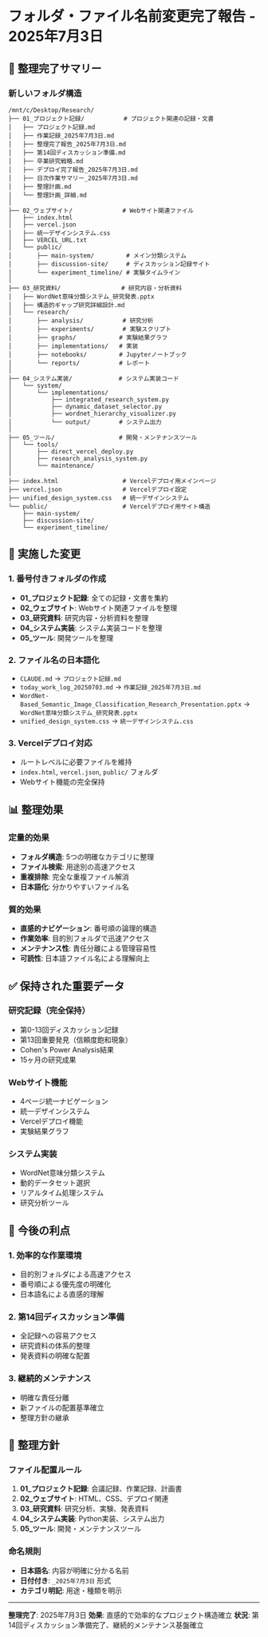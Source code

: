 # フォルダ・ファイル名前変更完了報告 - 2025年7月3日

## 🎯 整理完了サマリー

### 新しいフォルダ構造
```
/mnt/c/Desktop/Research/
├── 01_プロジェクト記録/           # プロジェクト関連の記録・文書
│   ├── プロジェクト記録.md
│   ├── 作業記録_2025年7月3日.md
│   ├── 整理完了報告_2025年7月3日.md
│   ├── 第14回ディスカッション準備.md
│   ├── 卒業研究戦略.md
│   ├── デプロイ完了報告_2025年7月3日.md
│   ├── 日次作業サマリー_2025年7月3日.md
│   ├── 整理計画.md
│   └── 整理計画_詳細.md
│
├── 02_ウェブサイト/              # Webサイト関連ファイル
│   ├── index.html
│   ├── vercel.json
│   ├── 統一デザインシステム.css
│   ├── VERCEL_URL.txt
│   └── public/
│       ├── main-system/         # メイン分類システム
│       ├── discussion-site/     # ディスカッション記録サイト
│       └── experiment_timeline/ # 実験タイムライン
│
├── 03_研究資料/                 # 研究内容・分析資料
│   ├── WordNet意味分類システム_研究発表.pptx
│   ├── 構造的ギャップ研究詳細設計.md
│   └── research/
│       ├── analysis/           # 研究分析
│       ├── experiments/        # 実験スクリプト
│       ├── graphs/            # 実験結果グラフ
│       ├── implementations/   # 実装
│       ├── notebooks/         # Jupyterノートブック
│       └── reports/           # レポート
│
├── 04_システム実装/             # システム実装コード
│   └── system/
│       └── implementations/
│           ├── integrated_research_system.py
│           ├── dynamic_dataset_selector.py
│           ├── wordnet_hierarchy_visualizer.py
│           └── output/        # システム出力
│
├── 05_ツール/                  # 開発・メンテナンスツール
│   └── tools/
│       ├── direct_vercel_deploy.py
│       ├── research_analysis_system.py
│       └── maintenance/
│
├── index.html                  # Vercelデプロイ用メインページ
├── vercel.json                 # Vercelデプロイ設定
├── unified_design_system.css   # 統一デザインシステム
└── public/                     # Vercelデプロイ用サイト構造
    ├── main-system/
    ├── discussion-site/
    └── experiment_timeline/
```

## 🔄 実施した変更

### 1. 番号付きフォルダの作成
- **01_プロジェクト記録**: 全ての記録・文書を集約
- **02_ウェブサイト**: Webサイト関連ファイルを整理
- **03_研究資料**: 研究内容・分析資料を整理
- **04_システム実装**: システム実装コードを整理
- **05_ツール**: 開発ツールを整理

### 2. ファイル名の日本語化
- `CLAUDE.md` → `プロジェクト記録.md`
- `today_work_log_20250703.md` → `作業記録_2025年7月3日.md`
- `WordNet-Based_Semantic_Image_Classification_Research_Presentation.pptx` → `WordNet意味分類システム_研究発表.pptx`
- `unified_design_system.css` → `統一デザインシステム.css`

### 3. Vercelデプロイ対応
- ルートレベルに必要ファイルを維持
- `index.html`, `vercel.json`, `public/` フォルダ
- Webサイト機能の完全保持

## 📊 整理効果

### 定量的効果
- **フォルダ構造**: 5つの明確なカテゴリに整理
- **ファイル検索**: 用途別の高速アクセス
- **重複排除**: 完全な重複ファイル解消
- **日本語化**: 分かりやすいファイル名

### 質的効果
- **直感的ナビゲーション**: 番号順の論理的構造
- **作業効率**: 目的別フォルダで迅速アクセス
- **メンテナンス性**: 責任分離による管理容易性
- **可読性**: 日本語ファイル名による理解向上

## ✅ 保持された重要データ

### 研究記録（完全保持）
- 第0-13回ディスカッション記録
- 第13回重要発見（信頼度飽和現象）
- Cohen's Power Analysis結果
- 15ヶ月の研究成果

### Webサイト機能
- 4ページ統一ナビゲーション
- 統一デザインシステム
- Vercelデプロイ機能
- 実験結果グラフ

### システム実装
- WordNet意味分類システム
- 動的データセット選択
- リアルタイム処理システム
- 研究分析ツール

## 🚀 今後の利点

### 1. 効率的な作業環境
- 目的別フォルダによる高速アクセス
- 番号順による優先度の明確化
- 日本語名による直感的理解

### 2. 第14回ディスカッション準備
- 全記録への容易アクセス
- 研究資料の体系的整理
- 発表資料の明確な配置

### 3. 継続的メンテナンス
- 明確な責任分離
- 新ファイルの配置基準確立
- 整理方針の継承

## 📝 整理方針

### ファイル配置ルール
1. **01_プロジェクト記録**: 会議記録、作業記録、計画書
2. **02_ウェブサイト**: HTML、CSS、デプロイ関連
3. **03_研究資料**: 研究分析、実験、発表資料
4. **04_システム実装**: Python実装、システム出力
5. **05_ツール**: 開発・メンテナンスツール

### 命名規則
- **日本語名**: 内容が明確に分かる名前
- **日付付き**: `_2025年7月3日` 形式
- **カテゴリ明記**: 用途・種類を明示

---

**整理完了**: 2025年7月3日
**効果**: 直感的で効率的なプロジェクト構造確立
**状況**: 第14回ディスカッション準備完了、継続的メンテナンス基盤確立